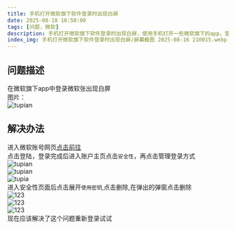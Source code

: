 ```yaml
---
title: 手机打开微软旗下软件登录时出现白屏
date: 2025-08-18 16:50:00
tags: [问题，微软]
description: 手机打开微软旗下软件登录时出现白屏，使用手机打开一些微软旗下的app，登录时会出现白屏情况，使用连接至Windows时登录出现白屏，使用edge浏览器登录时出现白屏，使用outlook登录时出现白屏，使用必应搜索登录微软账号出现白屏情况
index_img: 手机打开微软旗下软件登录时出现白屏/屏幕截图 2025-08-16 210015.webp
---
```

## 问题描述
在微软旗下app中登录微软张出现白屏  
图片：  
![tupian](https://ttuuhcsj545.github.io/img/手机打开微软旗下软件登录时出现白屏/1000647328.webp)    
## 解决办法  
进入微软账号网页[点击前往](https://account.microsoft.com/)  
点击登陆，登录完成后进入账户主页点击`安全性`，再点击管理登录方式    
![tupian](https://ttuuhcsj545.github.io/img/%E6%89%8B%E6%9C%BA%E6%89%93%E5%BC%80%E5%BE%AE%E8%BD%AF%E6%97%97%E4%B8%8B%E8%BD%AF%E4%BB%B6%E7%99%BB%E5%BD%95%E6%97%B6%E5%87%BA%E7%8E%B0%E7%99%BD%E5%B1%8F/%E5%B1%8F%E5%B9%95%E6%88%AA%E5%9B%BE%202025-08-16%20210222.webp)  
![tupian](https://ttuuhcsj545.github.io/img/%E6%89%8B%E6%9C%BA%E6%89%93%E5%BC%80%E5%BE%AE%E8%BD%AF%E6%97%97%E4%B8%8B%E8%BD%AF%E4%BB%B6%E7%99%BB%E5%BD%95%E6%97%B6%E5%87%BA%E7%8E%B0%E7%99%BD%E5%B1%8F/%E5%B1%8F%E5%B9%95%E6%88%AA%E5%9B%BE%202025-08-16%20210222.webp)  
![tupia](https://ttuuhcsj545.github.io/img/%E6%89%8B%E6%9C%BA%E6%89%93%E5%BC%80%E5%BE%AE%E8%BD%AF%E6%97%97%E4%B8%8B%E8%BD%AF%E4%BB%B6%E7%99%BB%E5%BD%95%E6%97%B6%E5%87%BA%E7%8E%B0%E7%99%BD%E5%B1%8F/%E5%B1%8F%E5%B9%95%E6%88%AA%E5%9B%BE%202025-08-16%20210247.webp)  
进入安全性页面后点击展开`使用密钥`,点击删除,在弹出的弹窗点击删除  
![123](https://ttuuhcsj545.github.io/img/%E6%89%8B%E6%9C%BA%E6%89%93%E5%BC%80%E5%BE%AE%E8%BD%AF%E6%97%97%E4%B8%8B%E8%BD%AF%E4%BB%B6%E7%99%BB%E5%BD%95%E6%97%B6%E5%87%BA%E7%8E%B0%E7%99%BD%E5%B1%8F/%E5%B1%8F%E5%B9%95%E6%88%AA%E5%9B%BE%202025-08-16%20140815.webp)  
![123](https://ttuuhcsj545.github.io/img/%E6%89%8B%E6%9C%BA%E6%89%93%E5%BC%80%E5%BE%AE%E8%BD%AF%E6%97%97%E4%B8%8B%E8%BD%AF%E4%BB%B6%E7%99%BB%E5%BD%95%E6%97%B6%E5%87%BA%E7%8E%B0%E7%99%BD%E5%B1%8F/%E5%B1%8F%E5%B9%95%E6%88%AA%E5%9B%BE%202025-08-16%20140825.webp)  
![123](https://ttuuhcsj545.github.io/img/%E6%89%8B%E6%9C%BA%E6%89%93%E5%BC%80%E5%BE%AE%E8%BD%AF%E6%97%97%E4%B8%8B%E8%BD%AF%E4%BB%B6%E7%99%BB%E5%BD%95%E6%97%B6%E5%87%BA%E7%8E%B0%E7%99%BD%E5%B1%8F/%E5%B1%8F%E5%B9%95%E6%88%AA%E5%9B%BE%202025-08-16%20140831.webp)  
现在应该解决了这个问题重新登录试试
